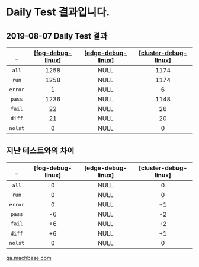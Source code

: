 # Daily Test 결과입니다.

## 2019-08-07 Daily Test 결과

_ |[[fog-debug-linux](http://intra.machbase.com:7070/regress/fog-debug-linux/2019-08-07)]|[[edge-debug-linux](http://intra.machbase.com:7070/regress/edge-debug-linux/2019-08-07)]|[[cluster-debug-linux](http://intra.machbase.com:7070/regress/cluster-debug-linux/2019-08-07)]|
:---:|:---:|:---:|:---:
`all` |1258|NULL|1174
`run` |1258|NULL|1174
`error` |1|NULL|6
`pass` |1236|NULL|1148
`fail` |22|NULL|26
`diff` |21|NULL|20
`nolst` |0|NULL|0

## 지난 테스트와의 차이

_ | [fog-debug-linux] | [edge-debug-linux] | [cluster-debug-linux] |
:---:|:---:|:---:|:---:
`all` |0|NULL|0
`run` |0|NULL|0
`error` |0|NULL|+1
`pass` |-6|NULL|-2
`fail` |+6|NULL|+2
`diff` |+6|NULL|+1
`nolst` |0|NULL|0

[qa.machbase.com](http://qa.machbase.com)

